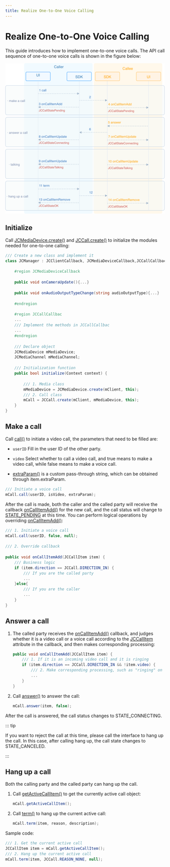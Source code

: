 ```yaml
---
title: Realize One-to-One Voice Calling
---
```

# Realize One-to-One Voice Calling

This guide introduces how to implement one-to-one voice calls. The API
call sequence of one-to-one voice calls is shown in the figure below:

![../../../../\_images_en/1-1workflowWindows.png](../../../../_images_en/1-1workflowWindows.png)

## Initialize

Call
[JCMediaDevice.create()](/portal/reference/V2.1/windows/html/cb59bc27-6528-9dbf-c996-de857096f847.htm)
and
[JCCall.create()](/portal/reference/V2.1/windows/html/eef10110-a3f7-b505-26fa-4b9ec1e2b998.htm)
to initialize the modules needed for one-to-one calling:

``````csharp
/// Create a new class and implement it
class JCManager : JCClientCallback, JCMediaDeviceCallback,JCCallCallbac{

    #region JCMediaDeviceCallback

    public void onCameraUpdate(){...}

    public void onAudioOutputTypeChange(string audioOutputType){...}

    #endregion

    #region JCCallCallbac
    ...
    /// Implement the methods in JCCallCallbac
    ...
    #endregion

    /// Declare object
    JCMediaDevice mMediaDevice;
    JCMediaChannel mMediaChannel;

    /// Initialization function
    public bool initialize(Context context) {

        /// 1. Media class
        mMediaDevice = JCMediaDevice.create(mClient, this);
        /// 2. Call class
        mCall = JCCall.create(mClient, mMediaDevice, this);
    }
}
``````

## Make a call

Call
[call()](/portal/reference/V2.1/windows/html/613adf03-d597-8221-86d5-0056c1b4d2a0.htm)
to initiate a video call, the parameters that need to be filled are:

- `userID` Fill in the user ID of the other party.

- `video` Select whether to call a video call, and true means to make
    a video call, while false means to make a voice call.

- [extraParam()](/portal/reference/V2.1/windows/html/e0226cbc-1ca1-ef9c-5e8e-d3dc853d618d.htm)
    is a custom pass-through string, which can be obtained through
    item.extraParam.

``````csharp
/// Initiate a voice call
mCall.call(userID, isVideo, extraParam);
``````

After the call is made, both the caller and the called party will
receive the callback
[onCallItemAdd()](/portal/reference/V2.1/windows/html/5e605b62-c8dc-4dde-2480-8fdcbbfc2f48.htm)
for the new call, and the call status will change to
[STATE\_PENDING](/portal/reference/V2.1/windows/html/2134e734-614d-4a19-f411-5fe1a81d3ccd.htm)
at this time. You can perform logical operations by overriding
[onCallItemAdd()](/portal/reference/V2.1/windows/html/5e605b62-c8dc-4dde-2480-8fdcbbfc2f48.htm):

``````csharp
/// 1. Initiate a voice call
mCall.call(userID, false, null);

/// 2. Override callback

public void onCallItemAdd(JCCallItem item) {
    /// Business logic
    if (item.direction == JCCall.DIRECTION_IN) {
        /// If you are the called party
        ...
    }else{
        /// If you are the caller
        ...
    }
}
``````

## Answer a call

1. The called party receives the
    [onCallItemAdd()](/portal/reference/V2.1/windows/html/5e605b62-c8dc-4dde-2480-8fdcbbfc2f48.htm)
    callback, and judges whether it is a video call or a voice call
    according to the
    [JCCallItem](/portal/reference/V2.1/windows/html/0267696e-79ee-8d46-c086-3c071a2b2b3a.htm)
    attribute in the callback, and then makes corresponding processing:

    ``````csharp
    public void onCallItemAdd(JCCallItem item) {
        /// 1. If it is an incoming video call and it is ringing
        if (item.direction == JCCall.DIRECTION_IN && !item.video) {
            /// 2. Make corresponding processing, such as "ringing" on the interface
            ...
        }
    }
    ``````

2. Call
    [answer()](/portal/reference/V2.1/windows/html/7211e914-c311-4457-4b0e-bc4ef46c7733.htm)
    to answer the call:

    ``````csharp
    mCall.answer(item, false);
    ``````

After the call is answered, the call status changes to
STATE\_CONNECTING.

::: tip

If you want to reject the call at this time, please call the interface
to hang up the call. In this case, after calling hang up, the call state
changes to STATE\_CANCELED.

:::

## Hang up a call

Both the calling party and the called party can hang up the call.

1. Call
    [getActiveCallItem()](/portal/reference/V2.1/windows/html/6df31ff9-272f-c7cc-1da6-2755c5aad5e0.htm)
    to get the currently active call object:

    ``````csharp
    mCall.getActiveCallItem();
    ``````

2. Call
    [term()](/portal/reference/V2.1/windows/html/70758778-1450-172d-8684-3dd2818f2a84.htm)
    to hang up the current active call:

    ``````csharp
    mCall.term(item, reason, description);
    ``````

Sample code:

``````csharp
/// 1. Get the current active call
JCCallItem item = mCall.getActiveCallItem();
/// 2. Hang up the current active call
mCall.term(item, JCCall.REASON_NONE, null);
``````
